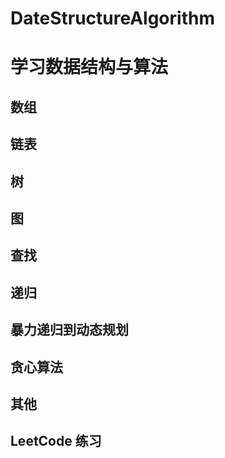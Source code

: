 # DateStructureAlgorithm
# 学习数据结构与算法
## 数组
## 链表
## 树
## 图
## 查找
## 递归
## 暴力递归到动态规划
## 贪心算法
## 其他
## LeetCode 练习
